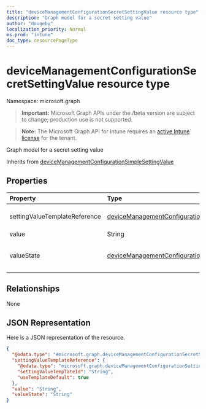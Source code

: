 ```yaml
---
title: "deviceManagementConfigurationSecretSettingValue resource type"
description: "Graph model for a secret setting value"
author: "dougeby"
localization_priority: Normal
ms.prod: "intune"
doc_type: resourcePageType
---
```


# deviceManagementConfigurationSecretSettingValue resource type

Namespace: microsoft.graph

> **Important:** Microsoft Graph APIs under the /beta version are subject to change; production use is not supported.

> **Note:** The Microsoft Graph API for Intune requires an [active Intune license](https://go.microsoft.com/fwlink/?linkid=839381) for the tenant.

Graph model for a secret setting value


Inherits from [deviceManagementConfigurationSimpleSettingValue](../resources/intune-deviceconfigv2-devicemanagementconfigurationsimplesettingvalue.md)

## Properties
|Property|Type|Description|
|:---|:---|:---|
|settingValueTemplateReference|[deviceManagementConfigurationSettingValueTemplateReference](../resources/intune-deviceconfigv2-devicemanagementconfigurationsettingvaluetemplatereference.md)|Setting value template reference Inherited from [deviceManagementConfigurationSettingValue](../resources/intune-deviceconfigv2-devicemanagementconfigurationsettingvalue.md)|
|value|String|Value of the secret setting.|
|valueState|[deviceManagementConfigurationSecretSettingValueState](../resources/intune-deviceconfigv2-devicemanagementconfigurationsecretsettingvaluestate.md)|Gets or sets a value indicating the encryption state of the Value property. Possible values are: `invalid`, `notEncrypted`, `encryptedValueToken`.|

## Relationships
None

## JSON Representation
Here is a JSON representation of the resource.
<!-- {
  "blockType": "resource",
  "@odata.type": "microsoft.graph.deviceManagementConfigurationSecretSettingValue"
}
-->
``` json
{
  "@odata.type": "#microsoft.graph.deviceManagementConfigurationSecretSettingValue",
  "settingValueTemplateReference": {
    "@odata.type": "microsoft.graph.deviceManagementConfigurationSettingValueTemplateReference",
    "settingValueTemplateId": "String",
    "useTemplateDefault": true
  },
  "value": "String",
  "valueState": "String"
}
```






